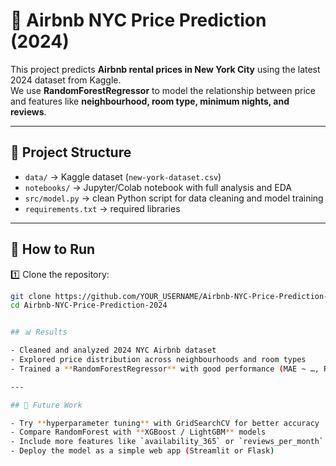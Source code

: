 # 🏡 Airbnb NYC Price Prediction (2024)

This project predicts **Airbnb rental prices in New York City** using the latest 2024 dataset from Kaggle.  
We use **RandomForestRegressor** to model the relationship between price and features like **neighbourhood, room type, minimum nights, and reviews**.

---

## 📂 Project Structure

- `data/` → Kaggle dataset (`new-york-dataset.csv`)  
- `notebooks/` → Jupyter/Colab notebook with full analysis and EDA  
- `src/model.py` → clean Python script for data cleaning and model training  
- `requirements.txt` → required libraries  

---

## 🚀 How to Run

1️⃣ Clone the repository:
```bash
git clone https://github.com/YOUR_USERNAME/Airbnb-NYC-Price-Prediction-2024.git
cd Airbnb-NYC-Price-Prediction-2024


## 📊 Results

- Cleaned and analyzed 2024 NYC Airbnb dataset  
- Explored price distribution across neighbourhoods and room types  
- Trained a **RandomForestRegressor** with good performance (MAE ~ …, RMSE ~ …)

---

## 🔮 Future Work

- Try **hyperparameter tuning** with GridSearchCV for better accuracy  
- Compare RandomForest with **XGBoost / LightGBM** models  
- Include more features like `availability_365` or `reviews_per_month`  
- Deploy the model as a simple web app (Streamlit or Flask)


